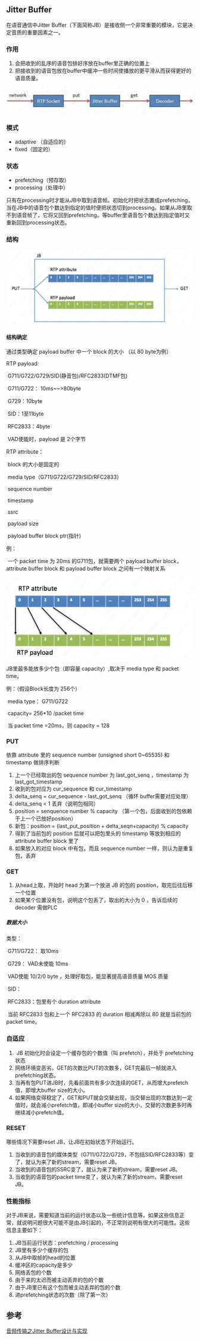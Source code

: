 ## Jitter Buffer

在语音通信中Jitter Buffer（下面简称JB）是接收侧一个非常重要的模块，它是决定音质的重要因素之一。

### 作用

1. 会把收到的乱序的语音包排好序放在buffer里正确的位置上
2. 把接收到的语音包放在buffer中缓冲一些时间使播放的更平滑从而获得更好的语音质量。



![](.\png\jitter_buffer工作流程.png)

### 模式

- adaptive （自适应的）
- fixed（固定的）

### 状态

- prefetching（预存取）
- processing（处理中）

只有在processing时才能从JB中取到语音帧。初始化时把状态置成prefetching，当在JB中的语音包个数达到指定的值时便把状态切到processing。如果从JB里取不到语音帧了，它将又回到prefetching。等buffer里语音包个数达到指定值时又重新回到processing状态。

### 结构

![](.\png\jitter_buffer结构.png)

#### 结构确定

通过类型确定 payload buffer 中一个  block 的大小   （以 80 byte为例）

RTP payload:

​	G711/G722/G729/SID(静音包)/RFC2833(DTMF包)

​		G711/G722： 10ms~~>80byte

​		G729：10byte

​		SID：1至11byte

​		RFC2833：4byte

​	VAD使能时，payload 是 2个字节



RTP attribute：

​	block 的大小是固定的

​		media type（G711/G722/G729/SID/RFC2833）

​		sequence number

​		timestamp

​		ssrc

​		payload size

​		payload buffer block ptr(指针)



例：

​	一个 packet time 为 20ms 的G711包，就需要两个 payload buffer block，attribute buffer block 和 payload buffer block 之间有一个映射关系

![](.\png\jitter_buffer映射关系.png)

JB里最多能放多少个包（即容量 capacity）,取决于 media type 和 packet time。

例：（假设Block长度为 256个）

​	media type： G711/G722

​	capacity= 256*10 /packet time

​	当 packet time =20ms，则 capacity = 128



### PUT

依靠 attribute 里的 sequence number (unsigned short 0~65535) 和 timestamp 做排序判断

1. 上一个已经取出的包 sequence number 为 last_got_senq ，timestamp 为 last_got_timestamp
2. 收到的包对应为 cur_sequence 和 cur_timestamp
3. delta_senq = cur_sequence - last_got_senq （循环 buffer需要对应处理）
4. delta_senq < 1 丢弃（说明包相同）
5. position = senquence number % capacity （第一个包，后面收到的包依赖于上一个已放好position）
6. 新包：position = (last_put_position + delta_seqn+capacity) % capacity
7. 得到了当前包的 position 后就可以把包里头的 timestamp 等放到相应的 attribute buffer block 里了
8. 如果放入的对应 block 中有包，而且 sequence number 一样，则认为是重复包，丢弃

### GET

1. 从head上取，开始时 head 为第一个放进 JB 的包的 position，取完后往后移一个位置
2. 如果某个位置没有包，说明这个包丢了，取出的大小为 0 ，告诉后续的 decoder 需做PLC

##### 数据大小

类型：

​	G711/G722：	取10ms

​	G729：				VAD未使能	10ms

​								 VAD使能		 10/2/0 byte ，处理好取包，能显著提高语音质量 MOS 质量

​	SID：

​	RFC2833：包里有个 duration attribute

​		当前 RFC2833 包和上一个 RFC2833 的 duration 相减再除以 80 就是当前包的 packet time。



### 自适应

1. ​	JB 初始化时会设定一个缓存包的个数值（叫 prefetch），并处于 prefetching 状态
2. 网络环境变恶劣，GET的次数比PUT的次数多，GET完最后一帧就进入prefetching状态。
3. 当再有包PUT进JB时，先看前面共有多少次连续的GET，从而增大prefetch值，即增大buffer size的大小。
4. 如果网络变得稳定了，GET和PUT就会交替出现，当交替出现的次数达到一定值时，就会减小prefetch值，即减小buffer size的大小，交替的次数更多时再继续减小prefetch值。

### RESET

哪些情况下需要reset JB，让JB在初始状态下开始运行。

1. 当收到的语音包的媒体类型（G711/G722/G729，不包括SID/RFC2833等）变了，就认为来了新的stream，需要reset JB。
2. 当收到的语音包的SSRC变了，就认为来了新的stream，需要reset JB。
3. 当收到的语音包的packet time变了，就认为来了新的stream，需要reset JB。

### 性能指标

对于JB来说，需要知道当前的运行状态以及一些统计信息等。如果这些信息正常，就说明问题很大可能不是由JB引起的，不正常则说明有很大的可能性。这些信息主要如下：

1. JB当前运行状态：prefetching / processing
2. JB里有多少个缓存的包
3. 从JB中取帧的head的位置
4. 缓冲区的capacity是多少
5. 网络丢包的个数
6. 由于来的太迟而被主动丢弃的包的个数
7. 由于JB里已有这个包而被主动丢弃的包的个数
8. 进prefetching状态的次数（除了第一次）





## 参考

[音频传输之Jitter Buffer设计与实现](https://www.cnblogs.com/talkaudiodev/p/8025242.html)